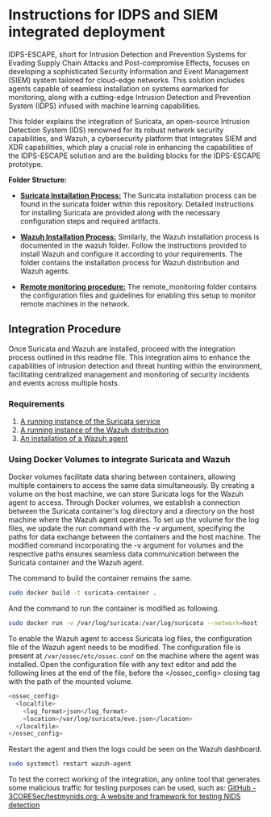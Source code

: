 # Instructions for IDPS and SIEM integrated deployment

IDPS-ESCAPE, short for Intrusion Detection and Prevention Systems for Evading Supply Chain Attacks and Post-compromise Effects, focuses on developing a sophisticated Security Information and Event Management (SIEM) system tailored for cloud-edge networks. This solution includes agents capable of seamless installation on systems earmarked for monitoring, along with a cutting-edge Intrusion Detection and Prevention System (IDPS) infused with machine learning capabilities. 

This folder explains the integration of Suricata, an open-source Intrusion Detection System (IDS) renowned for its robust network security capabilities, and Wazuh, a cybersecurity platform that integrates SIEM and XDR capabilities, which play a crucial role in enhancing the capabilities of the IDPS-ESCAPE solution and are the  building blocks for the IDPS-ESCAPE prototype.


**Folder Structure:**

-   **[Suricata Installation Process:](./suricata/)** The Suricata installation process can be found in the suricata folder within this repository. Detailed instructions for installing Suricata are provided along with the necessary configuration steps and required artifacts.
    
-   **[Wazuh Installation Process:](./wazuh/)** Similarly, the Wazuh installation process is documented in the wazuh folder. Follow the instructions provided to install Wazuh and configure it according to your requirements. The folder contains the installation process for Wazuh distribution and Wazuh agents. 

-   **[Remote monitoring procedure:](./remote_monitoring/)** The remote_monitoring folder contains the configuration files and guidelines for enabling this setup to monitor remote machines in the network. 

## Integration Procedure 
Once Suricata and Wazuh are installed, proceed with the integration process outlined in this readme file. This integration aims to enhance the capabilities of intrusion detection and threat hunting within the environment, facilitating centralized management and monitoring of security incidents and events across multiple hosts. 
 

### Requirements 
1. [A running instance of the Suricata service](./suricata/suricata_installation.md)
2. [A running instance of the Wazuh distribution](./wazuh/wazuh_installation.md)
3. [An installation of a Wazuh agent](./wazuh/wazuh_agents.md)

### Using Docker Volumes to integrate Suricata and Wazuh 

Docker volumes facilitate data sharing between containers, allowing multiple containers to access the same data simultaneously. By creating a volume on the host machine, we can store Suricata logs for the Wazuh agent to access. Through Docker volumes, we establish a connection between the Suricata container's log directory and a directory on the host machine where the Wazuh agent operates. To set up the volume for the log files, we update the run command with the -v argument, specifying the paths for data exchange between the containers and the host machine. The modified command incorporating the -v argument for volumes and the respective paths ensures seamless data communication between the Suricata container and the Wazuh agent. 

The command to build the container remains the same. 
```sh 
sudo docker build -t suricata-container . 
``` 
And the command to run the container is modified as following. 

```sh 
sudo docker run -v /var/log/suricata:/var/log/suricata --network=host --hostname=suricata-instance --name=suricata-instance -d suricata-container
```


To enable the Wazuh agent to access Suricata log files, the configuration file of the Wazuh agent needs to be modified.  The configuration file is present at `/var/ossec/etc/ossec.conf` on the machine where the agent was installed. Open the configuration file with any text editor and add the following lines at the end of the file, before the &lt;/ossec\_config&gt; closing tag with the path of the mounted volume.

```sh
<ossec_config>
  <localfile>
    <log_format>json</log_format>
    <location>/var/log/suricata/eve.json</location>
  </localfile>
</ossec_config>
```

Restart the agent and then the logs could be seen on the Wazuh dashboard.

```sh
sudo systemctl restart wazuh-agent 
```
To test the correct working of the integration, any online tool that generates some malicious traffic for testing purposes can be used, such as: 
[GitHub - 3CORESec/testmynids.org: A website and framework for testing NIDS detection](https://github.com/3CORESec/testmynids.org)  

